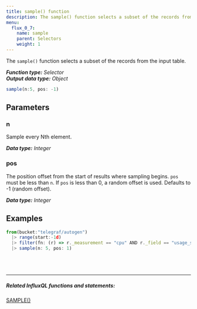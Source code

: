 ```yaml
---
title: sample() function
description: The sample() function selects a subset of the records from the input table.
menu:
  flux_0_7:
    name: sample
    parent: Selectors
    weight: 1
---
```


The `sample()` function selects a subset of the records from the input table.

_**Function type:** Selector_  
_**Output data type:** Object_

```js
sample(n:5, pos: -1)
```

## Parameters

### n
Sample every Nth element.

_**Data type:** Integer_

### pos
The position offset from the start of results where sampling begins.
`pos` must be less than `n`.
If `pos` is less than 0, a random offset is used.
Defaults to -1 (random offset).

_**Data type:** Integer_

## Examples
```js
from(bucket:"telegraf/autogen")
  |> range(start:-1d)
  |> filter(fn: (r) => r._measurement == "cpu" AND r._field == "usage_system")
  |> sample(n: 5, pos: 1)
```

<hr style="margin-top:4rem"/>

##### Related InfluxQL functions and statements:
[SAMPLE()](/influxdb/latest/query_language/functions/#sample)  
